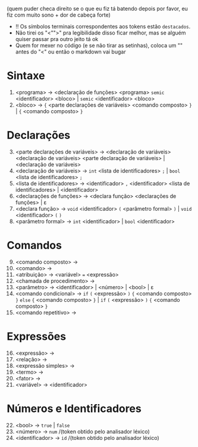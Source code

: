 (quem puder checa direito se o que eu fiz tá batendo depois por favor, eu fiz com muito sono + dor de cabeça forte)

* !! Os símbolos terminais correspondentes aos tokens estão `destacados`.
* Não tirei os "<"">" pra legibilidade disso ficar melhor, mas se alguém quiser passar pra outro jeito tá ok
* Quem for mexer no código (e se não tirar as setinhas), coloca um "\" antes do "<" ou então o markdown vai bugar

# Sintaxe

1) \<programa> → \<declaração de funções> \<programa> `semic` \<identificador> \<bloco> | `semic` \<identificador> \<bloco>
2) \<bloco> → `{` \<parte declarações de variáveis> \<comando composto> `}` | `{` \<comando composto> `}`

# Declarações
  
3) \<parte declarações de variáveis> → \<declaração de variáveis> \<declaração de variáveis> \<parte declaração de variáveis> | \<declaração de variáveis>
4) \<declaração de variáveis> → `int` \<lista de identificadores> `;` | `bool` \<lista de identificadores> `;`
5) \<lista de identificadores> → \<identificador> `,` \<identificador> \<lista de identificadores> | \<identificador>
6) \<declarações de funções> → \<declara função> \<declarações de funções> | ε
7) \<declara função> → `void` \<identificador> `(` <parâmetro formal> `)` <bloco> | `void` \<identificador> `(` `)` <bloco>
8) \<parâmetro formal> → `int` \<identificador> | `bool` \<identificador>
  
# Comandos
  
9) \<comando composto> → 
10) \<comando> → 
11) \<atribuição> → \<variável> `=` \<expressão>
12) \<chamada de procedimento> → 
13) \<parâmetro> → \<identificador> | \<número> | \<bool> | ε
14) \<comando condicional> → `if` `(` \<expressão> `)` `{` \<comando composto> `}` `else` `{` \<comando composto> `}` | `if` `(` \<expressão> `)` `{` \<comando composto> `}`
15) \<comando repetitivo> → 

# Expressões
  
16) \<expressão> → 
17) \<relação> → 
18) \<expressão simples> → 
19) \<termo> → 
20) \<fator> → 
21) \<variável> → \<identificador>

# Números e Identificadores
  
22) \<bool> → `true` | `false`
23) \<número> → `num` /(token obtido pelo analisador léxico)
24) \<identificador> → `id` /(token obtido pelo analisador léxico)
